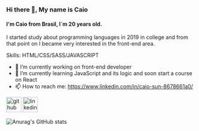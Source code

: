 ### Hi there 👋, My name is Caio
#### I'm Caio from Brasil, I´m 20 years old. 


I started study about programming languages in 2019 in college and from that point on I became very interested in the front-end area.

Skills: HTML/CSS/SASS/JAVASCRIPT

- 🔭 I’m currently working on front-end developer 
- 🌱 I’m currently learning JavaScript and its logic and soon start a course on React 
- 📫 How to reach me: https://www.linkedin.com/in/caio-sun-8678661a0/ 


[<img src='https://cdn.jsdelivr.net/npm/simple-icons@3.0.1/icons/github.svg' alt='github' height='40'>](https://github.com/https://github.com/CaioSunGarcia)  [<img src='https://cdn.jsdelivr.net/npm/simple-icons@3.0.1/icons/linkedin.svg' alt='linkedin' height='40'>](https://www.linkedin.com/in/https://www.linkedin.com/in/caio-sun-8678661a0//) 


![Anurag's GitHub stats](https://github-readme-stats.vercel.app/api?username=CaioSunGarcia&show_icons=true&theme=synthwave)



